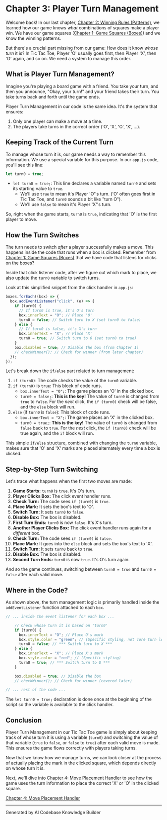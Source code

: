# Chapter 3: Player Turn Management

Welcome back! In our last chapter, [Chapter 2: Winning Rules (Patterns)](02_winning_rules__patterns__.md), we learned how our game knows *what* combinations of squares make a player win. We have our game squares ([Chapter 1: Game Squares (Boxes)](01_game_squares__boxes__.md)) and we know the winning patterns.

But there's a crucial part missing from our game: How does it know *whose turn* it is? In Tic Tac Toe, Player 'O' usually goes first, then Player 'X', then 'O' again, and so on. We need a system to manage this order.

## What is Player Turn Management?

Imagine you're playing a board game with a friend. You take your turn, and then you announce, "Okay, your turn!" and your friend takes their turn. You take turns back and forth until the game ends.

Player Turn Management in our code is the same idea. It's the system that ensures:

1.  Only one player can make a move at a time.
2.  The players take turns in the correct order ('O', 'X', 'O', 'X', ...).

## Keeping Track of the Current Turn

To manage whose turn it is, our game needs a way to remember this information. We use a special variable for this purpose. In our `app.js` code, you'll see this line:

```javascript
let turn0 = true;
```

*   `let turn0 = true;`: This line declares a variable named `turn0` and sets its starting value to `true`.
    *   We'll use `true` to mean it's Player 'O''s turn. ('O' often goes first in Tic Tac Toe, and `turn0` sounds a bit like "turn O").
    *   We'll use `false` to mean it's Player 'X''s turn.

So, right when the game starts, `turn0` is `true`, indicating that 'O' is the first player to move.

## How the Turn Switches

The turn needs to switch *after* a player successfully makes a move. This happens inside the code that runs when a box is clicked. Remember from [Chapter 1: Game Squares (Boxes)](01_game_squares__boxes__.md) that we have code that listens for clicks on the boxes?

Inside that click listener code, after we figure out which mark to place, we also update the `turn0` variable to switch turns.

Look at this simplified snippet from the click handler in `app.js`:

```javascript
boxes.forEach((box) => {
  box.addEventListener("click", (e) => {
    if (turn0) {
      // If turn0 is true, it's O's turn
      box.innerText = "O"; // Place 'O'
      turn0 = false; // Switch turn to X (set turn0 to false)
    } else {
      // If turn0 is false, it's X's turn
      box.innerText = "X"; // Place 'X'
      turn0 = true; // Switch turn to O (set turn0 to true)
    }
    box.disabled = true; // Disable the box (from Chapter 1)
    // checkWinner(); // Check for winner (from later chapter)
  });
});
```

Let's break down the `if/else` part related to turn management:

1.  `if (turn0)`: The code checks the value of the `turn0` variable.
2.  `if (turn0)` is `true`: This block of code runs.
    *   `box.innerText = "O";`: The game places an 'O' in the clicked box.
    *   `turn0 = false;`: **This is the key!** The value of `turn0` is changed from `true` to `false`. For the *next* click, the `if (turn0)` check will be false, and the `else` block will run.
3.  `else` (if `turn0` is `false`): This block of code runs.
    *   `box.innerText = "X";`: The game places an 'X' in the clicked box.
    *   `turn0 = true;`: **This is the key!** The value of `turn0` is changed from `false` back to `true`. For the *next* click, the `if (turn0)` check will be true again, and the `if` block will run.

This simple `if/else` structure, combined with changing the `turn0` variable, makes sure that 'O' and 'X' marks are placed alternately every time a box is clicked.

## Step-by-Step Turn Switching

Let's trace what happens when the first two moves are made:

1.  **Game Starts:** `turn0` is `true`. It's O's turn.
2.  **Player Clicks Box:** The click event handler runs.
3.  **Check Turn:** The code sees `if (turn0)` is `true`.
4.  **Place Mark:** It sets the box's text to 'O'.
5.  **Switch Turn:** It sets `turn0` to `false`.
6.  **Disable Box:** The box is disabled.
7.  **First Turn Ends:** `turn0` is now `false`. It's X's turn.
8.  **Another Player Clicks Box:** The click event handler runs again for a *different* box.
9.  **Check Turn:** The code sees `if (turn0)` is `false`.
10. **Place Mark:** It goes into the `else` block and sets the box's text to 'X'.
11. **Switch Turn:** It sets `turn0` back to `true`.
12. **Disable Box:** The box is disabled.
13. **Second Turn Ends:** `turn0` is now `true`. It's O's turn again.

And so the game continues, switching between `turn0 = true` and `turn0 = false` after each valid move.

## Where in the Code?

As shown above, the turn management logic is primarily handled inside the `addEventListener` function attached to each `box`.

```javascript
// ... inside the event listener for each box ...

    // Check whose turn it is based on 'turn0'
    if (turn0) {
      box.innerText = "O"; // Place O's mark
      box.style.color = "green"; // (Specific styling, not core turn logic)
      turn0 = false; // *** Switch turn to X ***
    } else {
      box.innerText = "X"; // Place X's mark
      box.style.color = "red"; // (Specific styling)
      turn0 = true; // *** Switch turn to O ***
    }

    box.disabled = true; // Disable the box
    // checkWinner(); // Check for winner (covered later)

// ... rest of the code ...
```

The `let turn0 = true;` declaration is done once at the beginning of the script so the variable is available to the click handler.

## Conclusion

Player Turn Management in our Tic Tac Toe game is simply about keeping track of whose turn it is using a variable (`turn0`) and switching the value of that variable (`true` to `false`, or `false` to `true`) after each valid move is made. This ensures the game flows correctly with players taking turns.

Now that we know how we manage turns, we can look closer at the process of actually placing the mark in the clicked square, which depends directly on whose turn it is.

Next, we'll dive into [Chapter 4: Move Placement Handler](04_move_placement_handler_.md) to see how the game uses the turn information to place the correct 'X' or 'O' in the clicked square.

[Chapter 4: Move Placement Handler](04_move_placement_handler_.md)

---

Generated by AI Codebase Knowledge Builder